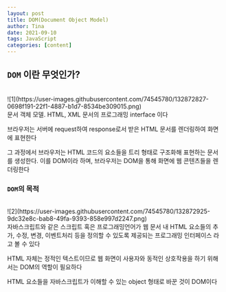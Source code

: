 ```yaml
---
layout: post
title: DOM(Document Object Model)
author: Tina
date: 2021-09-10
tags: JavaScript
categories: [content]
---
```


## `DOM` 이란 무엇인가?
<br>
![1](https://user-images.githubusercontent.com/74545780/132872827-0698f191-22f1-4887-b1d7-8534be309015.png)
<br>
문서 객체 모델. HTML, XML 문서의 프로그래밍 interface 이다

브라우저는 서버에 request하여 response로서 받은 HTML 문서를 렌더링하여 화면에 표현한다

그 과정에서 브라우저는 HTML 코드의 요소들을 트리 형태로 구조화해 표현하는 문서를 생성한다. 이를 DOM이라 하며, 브라우저는 DOM을 통해 화면에 웹 콘텐츠들을 렌더링한다

### `DOM`의 목적
<br>
![2](https://user-images.githubusercontent.com/74545780/132872925-9dc32e8c-bab8-49fa-9393-858e997d2247.png)
<br>
자바스크립트와 같은 스크립트 혹은 프로그래밍언어가 웹 문서 내 HTML 요소들의 추가, 수정, 변경, 이벤트처리 등을 정의할 수 있도록 제공되는 프로그래밍 인터페이스 라고 볼 수 있다

HTML 자체는 정적인 텍스트이므로 웹 화면이 사용자와 동적인 상호작용을 하기 위해서는 DOM의 역할이 필요하다

HTML 요소들을 자바스크립트가 이해할 수 있는 object 형태로 바꾼 것이 DOM이다

